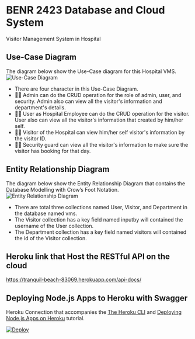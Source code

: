 # BENR 2423 Database and Cloud System <br />
Visitor Management System in Hospital

## Use-Case Diagram
The diagram below show the Use-Case diagram for this Hospital VMS.
![Use-Case Diagram](https://github.com/OoiHanYi/assignment/blob/master/Diagram/Use-Case%20Diagram.png)

* There are four character in this Use-Case Diagram.
* 🧑‍⚕️ Admin can do the CRUD operation for the role of admin, user, and security. Admin also can view all the visitor's information and department's details.
* 👨‍💻 User as Hospital Employee can do the CRUD operation for the visitor. User also can view all the visitor's information that created by him/her self.
* 🙋‍♂️ Visitor of the Hospital can view him/her self visitor's information by the visitor ID.
* 👮‍♂️ Security guard can view all the visitor's information to make sure the visitor has booking for that day.

## Entity Relationship Diagram
The diagram below show the Entity Relationship Diagram that contains the Database Modelling with Crow’s Foot Notation.
![Entity Relationship Diagram](https://github.com/OoiHanYi/assignment/blob/master/Diagram/Entity%20Relationship%20Diagram.png)

* There are total three collections named User, Visitor, and Department in the database named vms.
* The Visitor collection has a key field named inputby will contained the username of the User collection.
* The Department collection has a key field named visitors will contained the id of the Visitor collection.

## Heroku link that Host the RESTful API on the cloud
https://tranquil-beach-83069.herokuapp.com/api-docs/

## Deploying Node.js Apps to Heroku with Swagger

Heroku Connection that accompanies the
[The Heroku CLI](https://devcenter.heroku.com/articles/heroku-cli) 
and [Deploying Node.js Apps on Heroku](https://devcenter.heroku.com/articles/deploying-nodejs) 
tutorial.

[![Deploy](https://www.herokucdn.com/deploy/button.svg)](https://heroku.com/deploy)
